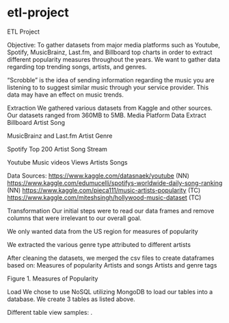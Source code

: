 # etl-project

ETL Project

Objective: 
To gather datasets from major media platforms such as Youtube, Spotify, MusicBrainz, Last.fm, and Billboard top charts in order to extract different popularity measures throughout the years. We want to gather data regarding top trending songs, artists, and genres.

“Scrobble” is the idea of sending information regarding the music you are listening to to suggest similar music through your service provider. This data  may have an effect on music trends.

Extraction
We gathered various datasets from Kaggle and other sources. Our datasets ranged from 360MB to 5MB. 
Media Platform
Data Extract
Billboard
Artist
Song

MusicBrainz and Last.fm
Artist
Genre

Spotify
Top 200
Artist
Song
Stream

Youtube
Music videos
Views
Artists
Songs

Data Sources:
https://www.kaggle.com/datasnaek/youtube (NN)
https://www.kaggle.com/edumucelli/spotifys-worldwide-daily-song-ranking (NN)
https://www.kaggle.com/pieca111/music-artists-popularity (TC)
https://www.kaggle.com/miteshsingh/hollywood-music-dataset (TC)









Transformation
Our initial steps were to read our data frames and remove columns that were irrelevant to our overall goal.


We only wanted data from the US region for measures of popularity


We extracted the various genre type attributed to different artists


After cleaning the datasets, we merged the csv files to create dataframes based on:
Measures of popularity
Artists and songs
Artists and genre tags

Figure 1. Measures of Popularity






Load
We chose to use NoSQL utilizing MongoDB to load our tables into a database. We create 3 tables as listed above.

Different table view samples:
. 






